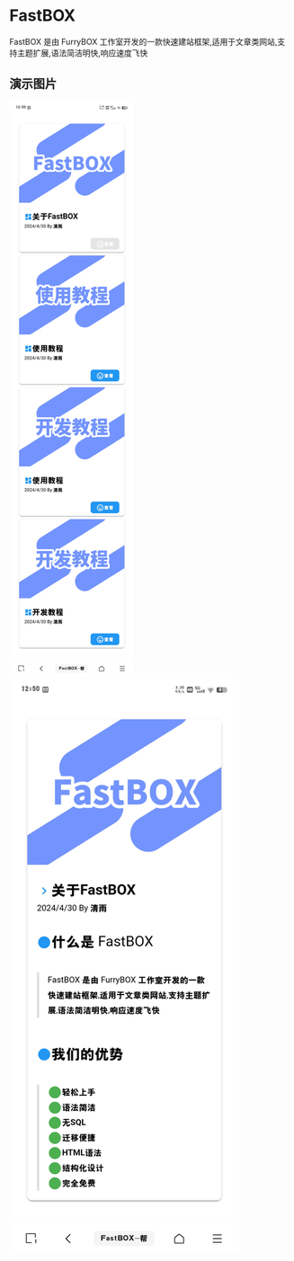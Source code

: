 # FastBOX
FastBOX 是由 FurryBOX 工作室开发的一款快速建站框架,适用于文章类网站,支持主题扩展,语法简洁明快,响应速度飞快
## 演示图片
![主页图片](https://raw.githubusercontent.com/shyvc/FastBOX/main/Screenshot_2024_0512_125016.jpg)
![文章查看页面图片](https://raw.githubusercontent.com/shyvc/FastBOX/main/Screenshot_2024_0512_125104.jpg)
